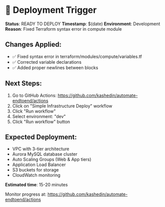 # 🚀 Deployment Trigger

**Status**: READY TO DEPLOY
**Timestamp**: $(date)
**Environment**: Development
**Reason**: Fixed Terraform syntax error in compute module

## Changes Applied:
- ✅ Fixed syntax error in terraform/modules/compute/variables.tf
- ✅ Corrected variable declarations
- ✅ Added proper newlines between blocks

## Next Steps:
1. Go to GitHub Actions: https://github.com/kashedin/automate-endtoend/actions
2. Click on "Simple Infrastructure Deploy" workflow
3. Click "Run workflow"
4. Select environment: "dev"
5. Click "Run workflow" button

## Expected Deployment:
- VPC with 3-tier architecture
- Aurora MySQL database cluster  
- Auto Scaling Groups (Web & App tiers)
- Application Load Balancer
- S3 buckets for storage
- CloudWatch monitoring

**Estimated time**: 15-20 minutes

Monitor progress at: https://github.com/kashedin/automate-endtoend/actions